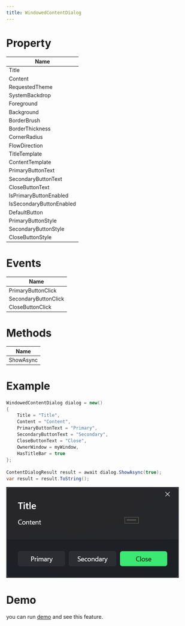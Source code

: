 ```yaml
---
title: WindowedContentDialog
---
```


# Property

|Name|
|-|
|Title|
|Content|
|RequestedTheme|
|SystemBackdrop|
|Foreground|
|Background|
|BorderBrush|
|BorderThickness|
|CornerRadius|
|FlowDirection|
|TitleTemplate|
|ContentTemplate|
|PrimaryButtonText|
|SecondaryButtonText|
|CloseButtonText|
|IsPrimaryButtonEnabled|
|IsSecondaryButtonEnabled|
|DefaultButton|
|PrimaryButtonStyle|
|SecondaryButtonStyle|
|CloseButtonStyle|

# Events

|Name|
|-|
|PrimaryButtonClick|
|SecondaryButtonClick|
|CloseButtonClick|

# Methods

|Name|
|-|
|ShowAsync|

# Example

```cs
WindowedContentDialog dialog = new()
{
    Title = "Title",
    Content = "Content",
    PrimaryButtonText = "Primary",
    SecondaryButtonText = "Secondary",
    CloseButtonText = "Close",
    OwnerWindow = myWindow,
    HasTitleBar = true
};

ContentDialogResult result = await dialog.ShowAsync(true);
var result = result.ToString();
```

![DevWinUI](https://raw.githubusercontent.com/ghost1372/DevWinUI-Resources/refs/heads/main/DevWinUI-Docs/WindowedContentDialog.png)

# Demo
you can run [demo](https://github.com/Ghost1372/DevWinUI) and see this feature.
